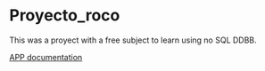 # Proyecto_roco


This was a proyect with a free subject to learn using no SQL DDBB.


[APP documentation](./Manual%20Creador%20de%20vias.pdf)



